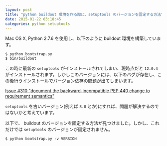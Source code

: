 ```yaml
---
layout: post
title: "python buildout 環境を作る際に、setuptools のバージョンを固定する方法"
date: 2015-01-22 03:18:45
categories: python setuptools
---
```

<p>Mac OS X, Python 2.7.6 を使用し、以下のように buildout 環境を構築しています。</p>

<pre><code>$ python bootstrap.py
$ bin/buildout
</code></pre>

<p>この時に最新の <code>setuptools</code> がインストールされてしまい、現時点だと <code>12.0.4</code> がインストールされます。しかしこのバージョンには、以下のバグが存在し、この後行うインストールでバージョン依存の問題が出てしまいます。</p>

<p><a href="https://bitbucket.org/pypa/setuptools/issue/310/document-the-backward-incompatible-pep-440" rel="nofollow">Issue #310 "document the backward-incompatible PEP 440 change to requirement semantics"</a></p>

<p><code>setuptools</code> を古いバージョン(例えば <code>8.0</code> とか)にすれば、問題が解決するのではないかと考えています。</p>

<p>以下で、 buildout のバージョンを固定する方法が見つけました。しかし、これだけでは <code>setuptools</code> のバージョンが固定されません。</p>

<pre><code>$ python bootstrap.py -v VERSION
</code></pre>
